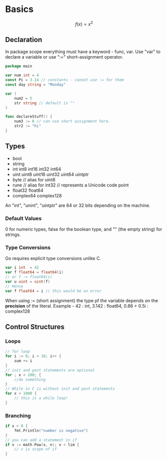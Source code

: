 <!--{
    "title": "Golang Basics" ,
    "author": "Ishaan Dham",
    "tags": ["Go", "Golang", "Programming Language"]
}-->

# Basics

$$ f(x) = x^2 $$

## Declaration

In package scope everything must have a keyword - func, var. Use "var" to declare a variable or use ":=" short-assignment operator.

``` Go
package main

var num int = 4
const Pi = 3.14 // constants - cannot use := for them
const day string = "Monday"

var (
    num2 = 5
    str string // default is ""
)

func declareStuff() {
    num3 := 6 // can use short assignment here.
    str2 := "hi"
}
```

## Types

* bool
* string
* int  int8  int16  int32  int64
* uint uint8 uint16 uint32 uint64 uintptr
* byte // alias for uint8
* rune // alias for int32
     // represents a Unicode code point
* float32 float64
* complex64 complex128

An "int", "unint", "uintptr" are 64 or 32 bits depending on the machine.

### Default Values

0 for numeric types, false for the boolean type, and
"" (the empty string) for strings.

### Type Conversions

Go requires explicit type conversions unlike C.

``` Go
var i int  = 42
var f float64 = float64(i)
// or f := float64(i)
var u uint = uint(f)
// Hence 
var f float64 = i // this would be an error
```

When using := (short assignment) the type pf the variable depends on the **precision** of the literal. Example - 42 : int, 3.142 : float64, 0.86 + 0.5i : complex128

## Control Structures

### Loops

``` Go
// for loop
for i := 0; i < 10; i++ {
    sum += i
}
// init and post statements are optional
for ; x < 100; {
    //do something
}
// While in C is without init and post statements
for x < 1000 {
    // this is a while loop!
}
```

### Branching
``` Go
if x < 0 {
    fmt.Println("number is negative")
}
// you can add a statement in if
if v := math.Pow(x, n); v < lim {
    // v is scope of if
}
```